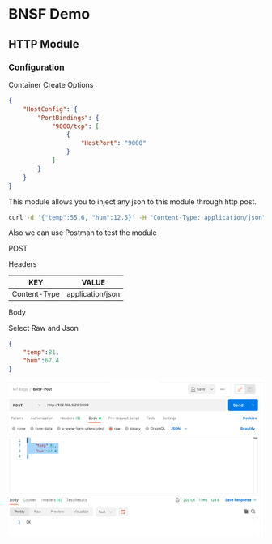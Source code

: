 # BNSF Demo

## HTTP Module

### Configuration

Container Create Options

```json
{
    "HostConfig": {
        "PortBindings": {
            "9000/tcp": [
                {
                    "HostPort": "9000"
                }
            ]
        }
    }
}
```

This module allows you to inject any json to this module through http post.

```bash
curl -d '{"temp":55.6, "hum":12.5}' -H "Content-Type: application/json" -X POST http://localhost:9000
```

Also we can use Postman to test the module

POST

Headers

| KEY          | VALUE            |
| ------------ | ---------------- |
| Content-Type | application/json |



Body

Select Raw and Json

```json
{
​    "temp":81,
​    "hum":67.4
}
```



![image-20220907112451472](/assets/images/image-20220907112451472.png)

